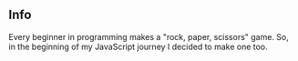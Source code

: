 ## Info

Every beginner in programming makes a "rock, paper, scissors" game. So, in the beginning of my JavaScript journey I decided to make one too.

